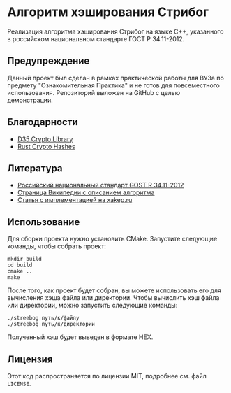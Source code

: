 # Алгоритм хэширования Стрибог

Реализация алгоритма хэширования Стрибог на языке C++, указанного в российском национальном стандарте ГОСТ Р 34.11-2012.

## Предупреждение
Данный проект был сделан в рамках практической работы для ВУЗа по предмету "Ознакомительная Практика" и не готов для повсеместного использования. Репозиторий выложен на GitHub с целью демонстрации.

## Благодарности

- [D35 Crypto Library](https://github.com/D35YNC/D35CryptoLib/blob/master/lib/hash/streebog.cpp)  
- [Rust Crypto Hashes](https://github.com/RustCrypto/hashes/tree/master/streebog)

## Литература

- [Российский национальный стандарт GOST R 34.11-2012](https://ru.wikisource.org/wiki/%D0%93%D0%9E%D0%A1%D0%A2_%D0%A0_34.11%E2%80%942012)
- [Страница Википедии с описанием алгоритма](https://ru.wikipedia.org/wiki/%D0%93%D0%9E%D0%A1%D0%A2_34.10-2018)
- [Статья с имплементацией на xakep.ru](https://xakep.ru/2016/07/20/hash-gost-34-11-2012/)

## Использование

Для сборки проекта нужно установить CMake. Запустите следующие команды, чтобы собрать проект:

```
mkdir build
cd build
cmake ..
make
```

После того, как проект будет собран, вы можете использовать его для вычисления хэша файла или директории. Чтобы вычислить хэш файла или директории, можно запустить следующие команды:

```
./streebog путь/к/файлу
./streebog путь/к/директории
```

Полученный хэш будет выведен в формате HEX.

## Лицензия

Этот код распространяется по лицензии MIT, подробнее см. файл `LICENSE`. 
